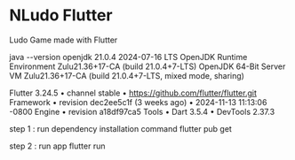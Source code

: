 # NLudo Flutter
Ludo Game made with Flutter

java --version
openjdk 21.0.4 2024-07-16 LTS
OpenJDK Runtime Environment Zulu21.36+17-CA (build 21.0.4+7-LTS)
OpenJDK 64-Bit Server VM Zulu21.36+17-CA (build 21.0.4+7-LTS, mixed mode, sharing)

Flutter 3.24.5 • channel stable • https://github.com/flutter/flutter.git
Framework • revision dec2ee5c1f (3 weeks ago) • 2024-11-13 11:13:06 -0800
Engine • revision a18df97ca5
Tools • Dart 3.5.4 • DevTools 2.37.3

step 1 : run dependency installation command
flutter pub get

step 2 : run app
flutter run
